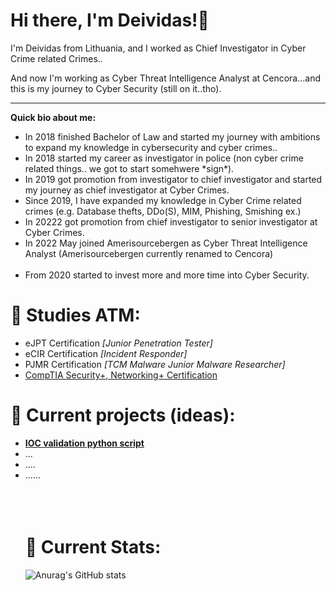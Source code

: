 ### <h1><b>Hi there, I'm Deividas!👋</b></h1>
I'm Deividas from Lithuania, and I worked as Chief Investigator in Cyber Crime related Crimes.. 

And now I'm working as Cyber Threat Intelligence Analyst at Cencora...and this is my journey to Cyber Security (still on it..tho). 
___________________
<b>Quick bio about me:</b>
<ul>
  <li>In 2018 finished Bachelor of Law and started my journey with ambitions to expand my knowledge in cybersecurity and cyber crimes..</li>
  <li>In 2018 started my career as investigator in police (non cyber crime related things.. we got to start somehwere *sign*).</li>
  <li>In 2019 got promotion from investigator to chief investigator and started my journey as chief investigator at Cyber Crimes.</li>
  <li>Since 2019, I have expanded my knowledge in Cyber Crime related crimes (e.g. Database thefts, DDo(S), MIM, Phishing, Smishing ex.)</li>
  <li>In 20222 got promotion from chief investigator to senior investigator at Cyber Crimes.</li>
  <li>In 2022 May joined Amerisourcebergen as Cyber Threat Intelligence Analyst (Amerisourcebergen currently renamed to Cencora)</li>
  <br>
  <li>From 2020 started to invest more and more time into Cyber Security.</li>
</ul>

### <h1><b>🌱 Studies ATM:</b></h1>
<ul>
 <li>eJPT Certification <i>[Junior Penetration Tester]</i></li>
 <li>eCIR Certification <i>[Incident Responder]</i></li>
 <li>PJMR Certification <i>[TCM Malware Junior Malware Researcher]</i></li>
  <li><a href="https://github.com/Deilis/CompTIA"> CompTIA Security+, Networking+ Certification </a></li>
</ul>

### <h1>🔭 Current projects (ideas):</h1>
<ul>
<li><a href="https://github.com/Deilis/IOC-validator-deivscan"><b>IOC validation python script</b></a></li>
<li>...</li>
<li>....</li>
<li>......</li>
<br>
<br>
<br>

### <h1>🔭 Current Stats:</h1>

![Anurag's GitHub stats](https://github-readme-stats.vercel.app/api?username=deilis&show_icons=true&theme=radical)
